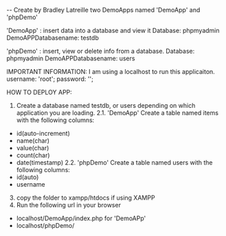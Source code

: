 -- Create by Bradley Latreille
two DemoApps named 'DemoApp' and 'phpDemo' 

'DemoApp' : insert data into a database and view it 
Database: phpmyadmin 
DemoAPPDatabasename: testdb 

'phpDemo' : insert, view or delete info from a database. 
Database: phpmyadmin 
DemoAPPDatabasename: users 

IMPORTANT INFORMATION:
I am using a localhost to run this applicaiton. 
username: 'root'; 
password: ''; 

HOW TO DEPLOY APP: 
1. Create a database named testdb, or users depending on which application you are loading.
2.1. 'DemoApp' Create a table named items with the following columns: 
  - id(auto-increment) 
  - name(char)
  - value(char)
  - count(char)
  - date(timestamp)
 2.2. 'phpDemo' Create a table named users with the following columns: 
  - id(auto) 
  - username
3. copy the folder to xampp/htdocs if using XAMPP
4. Run the following url in your browser 
  - localhost/DemoApp/index.php for 'DemoAPp' 
  - localhost/phpDemo/

